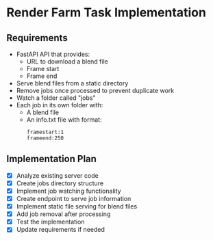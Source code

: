 # Render Farm Task Implementation

## Requirements
- FastAPI API that provides:
  - URL to download a blend file
  - Frame start
  - Frame end
- Serve blend files from a static directory
- Remove jobs once processed to prevent duplicate work
- Watch a folder called "jobs"
- Each job in its own folder with:
  - A blend file
  - An info.txt file with format:
    ```
    framestart:1
    frameend:250
    ```

## Implementation Plan

- [x] Analyze existing server code
- [x] Create jobs directory structure
- [x] Implement job watching functionality
- [x] Create endpoint to serve job information
- [x] Implement static file serving for blend files
- [x] Add job removal after processing
- [x] Test the implementation
- [x] Update requirements if needed
